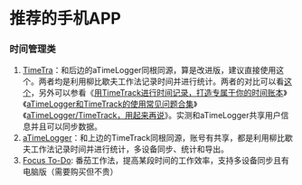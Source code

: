 # 推荐的手机APP

### 时间管理类

1. [TimeTra](http://timetrack.io/)：和后边的aTimeLogger同根同源，算是改进版，建议直接使用这个。两者均是利用柳比歇夫工作法记录时间并进行统计。两者的对比可以看[这个](https://ziwolianghua.com/time/timetrackio.html)，另外可以参看《[用TimeTrack进行时间记录，打造专属于你的时间账本](https://sspai.com/post/56240)》《[aTimeLogger和TimeTrack的使用常见问题合集](https://www.douban.com/note/740829569/)》《[aTimeLogger/TimeTrack，用起来再说](https://zhuanlan.zhihu.com/p/112223659)》。实测和aTimeLogger共享用户信息并且可以同步数据。
2. [aTimeLogger](http://www.atimelogger.com/)：和上边的TimeTrack同根同源，账号有共享，都是利用柳比歇夫工作法记录时间并进行统计，多设备同步、统计和导出。
3. [Focus To-Do](https://www.focustodo.cn/#products): 番茄工作法，提高某段时间的工作效率，支持多设备同步且有电脑版（需要购买但不贵）



